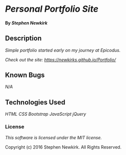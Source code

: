 # _Personal Portfolio Site_

#### By _**Stephen Newkirk**_

## Description

_Simple portfolio started early on my journey at Epicodus._

_Check out the site: https://newkirks.github.io/Portfolio/_


## Known Bugs

_N/A_

## Technologies Used

_HTML_
_CSS_
_Bootstrap_
_JavaScript_
_jQuery_

### License

_This software is licensed under the MIT license._

Copyright (c) 2016 Stephen Newkirk. All Rights Reserved.
